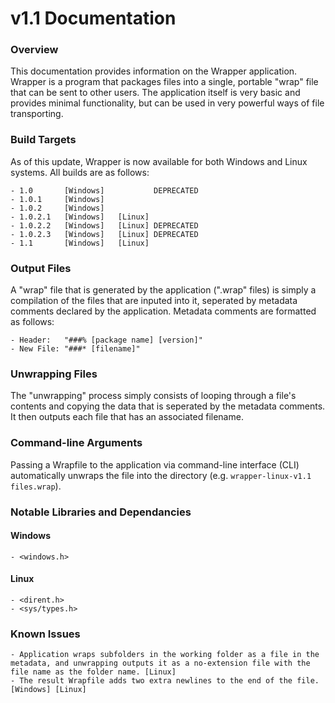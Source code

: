 # v1.1 Documentation

### Overview
This documentation provides information on the Wrapper application. Wrapper is a program that packages files into a single, portable "wrap" file that can be sent to other users. The application itself is very basic and provides minimal functionality, but can be used in very powerful ways of file transporting.

### Build Targets
As of this update, Wrapper is now available for both Windows and Linux systems. All builds are as follows:

    - 1.0       [Windows]           DEPRECATED
    - 1.0.1     [Windows]
    - 1.0.2     [Windows]
    - 1.0.2.1   [Windows]   [Linux]
    - 1.0.2.2   [Windows]   [Linux] DEPRECATED
    - 1.0.2.3   [Windows]   [Linux] DEPRECATED
    - 1.1       [Windows]   [Linux]

### Output Files
A "wrap" file that is generated by the application (".wrap" files) is simply a compilation of the files that are inputed into it, seperated by metadata comments declared by the application. Metadata comments are formatted as follows:

    - Header:   "###% [package name] [version]"
    - New File: "###* [filename]"

### Unwrapping Files
The "unwrapping" process simply consists of looping through a file's contents and copying the data that is seperated by the metadata comments. It then outputs each file that has an associated filename.

### Command-line Arguments
Passing a Wrapfile to the application via command-line interface (CLI) automatically unwraps the file into the directory (e.g. `wrapper-linux-v1.1 files.wrap`).

### Notable Libraries and Dependancies
#### Windows

    - <windows.h>

#### Linux

    - <dirent.h>
    - <sys/types.h>

### Known Issues

    - Application wraps subfolders in the working folder as a file in the metadata, and unwrapping outputs it as a no-extension file with the file name as the folder name. [Linux]
    - The result Wrapfile adds two extra newlines to the end of the file. [Windows] [Linux]